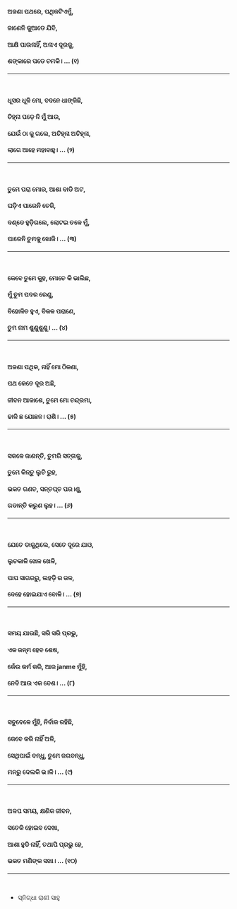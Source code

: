 #### ଅଜଣା ପଥରେ, ପଥିକଟିଏମୁଁ,
#### ଜାଣେନି କୁଆଡେ ଯିବି,
#### ଆକ୍ଷି ପାଉନାହିଁ, ଅନାଏ ଦୂରକୁ,
#### ଶଙ୍କାରେ ପଡେ ଚମକି। ... (୧)
***
<br>

#### ଧୂସର ଧୂଳି ମାେ, ବଦନେ ଧାଙ୍କିଛି,
#### ଚିହ୍ନା ପଡ଼େ ନି ମୁଁ ଆଉ,
#### ଯେଉଁ ଠା କୁ ଗଲେ, ଅଚିହ୍ନା ଅଚିହ୍ନା,
#### ଲାଗେ ଆହେ ମହାବାହୁ। ... (୨)
***
<br>

#### ତୁମେ ପରା ମୋର, ଆଶା ବାଡି ଅଟ,
#### ଘଡ଼ିଏ ପାରେନି ତେଜି,
#### ଦଣ୍ଡେ ହୁଡ଼ିଗଲେ, ଲୋଟଇ ତଳେ ମୁଁ,
#### ପାରେନି ତୁମକୁ ଖୋଜି। ... (୩)
***
<br>

#### କେବେ ତୁମେ କୁହ, ମୋତେ କି ଭାଲିଛ,
#### ମୁଁ ତୁମ ପଦର ରେଣୁ,
#### ବିହୋଳିତ ହୁଏ, ବିକଳ ପରାଣେ,
#### ତୁମ ନାମ ଶୁଣୁଶୁଣୁ। ... (୪)
***
<br>

#### ଅଜଣା ପଥିକ, ନାହିଁ ମାେ ଠିକଣା,
#### ପଥ କେତେ ଦୂର ଅଛି,
#### ଜୀବନ ଆକାଶେ, ତୁମେ ମୋ ଚନ୍ଦ୍ରମା,
#### ଢାଳି ଛ ଯୋଛନ। ରାଶି। ... (୫)
***
<br>

#### ସକଳେ ଜାଣନ୍ତି, ତୁମରି ସତ୍ତାକୁ,
#### ତୁମେ କିନ୍ତୁ ଲୁଚି ରୁହ,
#### ଭକତ ଗଣତ, ସନ୍ତପ୍ତ ପର।ଣୁ,
#### ଗଡାନ୍ତି କରୁଣ ଲୁହ। ... (୬)
***
<br>

#### ଯେତେ ଡାକୁଥିଲେ, ସେତେ ଦୂରେ ଯାଓ,
#### ଲୁଚକାଳି ଖେଳ ଖେଳି,
#### ପାପ ସାଗରରୁ, ଲହଡ଼ି ର ଜଳ,
#### ଦେହେ ହୋଇଯାଏ ବୋଳି। ... (୭)
***
<br>

#### ସମୟ ଯାଉଛି, ସରି ସରି ପ୍ରଭୁ,
#### ଏକ ଜନ୍ମ ହେବ ଶେଷ,
#### କେଁଉ କର୍ମ କରି, ଆର janme ମୁଁହି,
#### ନେବି ଆଉ ଏକ ବେଶ। ... (୮)
***
<br>

#### ସବୁବେଳେ ମୁଁହି, ନିର୍ବାକ ରହିଛି,
#### କେବେ କରି ନାହିଁ ଅଳି,
#### ସେଥିପାଇଁ ବନ୍ଧୁ, ତୁମେ ଜଗବନ୍ଧୁ,
#### ମନରୁ ଦେଲକି ଭ।ଳି। ... (୯)
***
<br>

#### ଅଳପ ସମୟ, କ୍ଷଣିକ ଜୀବନ,
#### ସତେକି ହୋଇବ ଦେଖା,
#### ଆଶା ହୁଡି ନାହିଁ, ତଥାପି ପ୍ରଭୁ ହେ,
#### ଭକତ ମଣିଙ୍କ ସଖା। ... (୧୦) 
***
<br>

- ସ୍ନିଗ୍ଧା ରାଣୀ ସାହୁ
